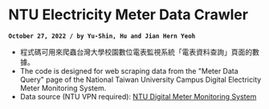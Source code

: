 # NTU Electricity Meter Data Crawler
**`October 27, 2022 / by Yu-Shin, Hu and Jian Hern Yeoh`**

-   程式碼可用來爬蟲台灣大學校園數位電表監視系統「電表資料查詢」頁面的數據。
-   The code is designed for web scraping data from the "Meter Data Query" page of the National Taiwan University Campus Digital Electricity Meter Monitoring System.
-   Data source (NTU VPN required): [NTU Digital Meter Monitoring System](https://epower.ga.ntu.edu.tw/?fbclid=IwAR1_crXmTrEojnqGZCh6z2hesnkZ1Bsd7YBEnyAyzEyHOoIvr-xjA8sBAqo)
